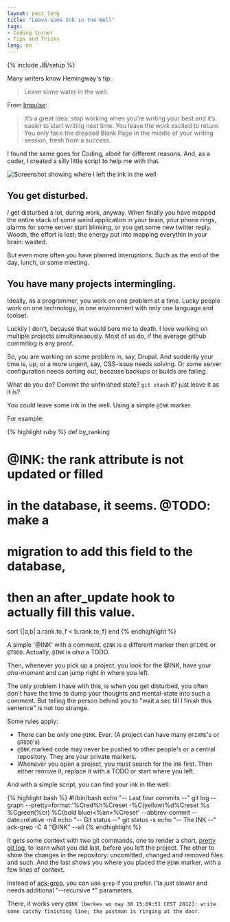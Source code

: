 ```yaml
---
layout: post_long
title: "Leave some Ink in the Well"
tags:
- Coding Corner
- Tips and Tricks
lang: en
---
```

{% include JB/setup %}

Many writers know Hemingway's tip:

> Leave some water in the well.

From
[Impulse](http://artisticwhim.com/blog/2005/12/leaving-a-little-ink-in-the-well/):

> It’s a great idea: stop work­ing when you’re writing your best and it’s easier to start writing next time.
> You leave the work excited to return. You only face the dreaded Blank Page in the middle of your writing session, fresh from a success.

I found the same goes for Coding, albeit for different reasons. And, as
a coder, I created a silly little script to help me with that.

![Screenshot showing where I left the ink in the
well](/images/inline/ink.png)

## You get disturbed.

*I* get disturbed a lot, during work, anyway. When finally you have mapped the
entire stack of some weird application in your brain, your phone rings,
alarms for some server start blinking, or you get some new twitter reply.
Woosh, the effort is lost; the energy put into mapping everythin in your
brain: wasted.

But even more often you have planned interuptions. Such as the end of
the day, lunch, or some meeting.

## You have many projects intermingling.

Ideally, as a programmer, you work on one problem at a time. Lucky
people work on one technology, in one environment with only one language
and toolset.

Luckily I don't, because that would bore me to death. I love working on
multiple projects simultaneaously. Most of us do, if the average github
commitlog is any proof.

So, you are working on some problem in, say, Drupal. And suddenly your
time is, up, or a more urgent, say, CSS-issue needs solving. Or some
server configuration needs sorting out, because backups or builds are
failing.

What do you do? Commit the unfinished state? `git stash` it? just leave
it as it is?

You could leave some ink in the well. Using a simple `@INK` marker.

For example:

{% highlight ruby %}
def by_ranking
  # @INK: the rank attribute is not updated or filled
  #       in the database, it seems. @TODO: make a 
  #       migration to add this field to the database,
  #       then an after_update hook to actually fill this value.
  sort {|a,b| a.rank.to_f < b.rank.to_f}
end
{% endhighlight %}

A simple '@INK' with a comment. `@INK` is a different marker then
`@FIXME` or `@TODO`. Actually, `@INK` is *also* a TODO.

Then, whenever you pick up a project, you look for the @INK, have your
*aha-moment* and can jump right in where you left.

The only problem I have with this, is when you get disturbed, you often
don't have the time to dump your thoughts and mental-state into such a
comment. But telling the person behind you to "wait a sec till I finish
this sentence" is not too strange.

Some rules apply:

* There can be only one `@INK`. Ever. (A project can have many `@FIXME`'s or
  `@TODO`'s)
* `@INK` marked code may never be pushed to other people's or a central
  repository. They are your private markers.
* Whenever you open a project, you *must* search for the ink first. Then
  either remove it, replace it with a TODO or start where you left.

And with a simple script, you can find your ink in the well:

{% highlight bash %}
#!/bin/bash
echo "-- Last four commits --"
git log --graph --pretty=format:'%Cred%h%Creset -%C(yellow)%d%Creset %s %Cgreen(%cr) %C(bold blue)<%an>%Creset' --abbrev-commit --date=relative -n4
echo "-- Git status --"
git status -s
echo "-- The INK --"
ack-grep -C 4 "@INK" --all
{% endhighlight %}

It gets some context with two git commands, one to render a short,
[pretty git log](http://www.jukie.net/bart/blog/pimping-out-git-log),
to learn what you did last, before you left the project.
The other to show the changes in the repository: uncomitted, changed and
removed files and such. 
And the last shows you where you placed the `@INK` marker, with a few
lines of context.

Instead of [ack-grep](http://betterthangrep.com/), you can use `grep` if
you prefer. I'ts just slower and needs additional "--recursive *"
parameters.

There, it works very `@INK [berkes wo may 30 15:09:51 CEST 2012]: write some catchy finishing line; the postman is ringing at the door`.
